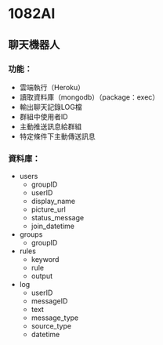 # 1082AI
## 聊天機器人
### 功能：
 - 雲端執行（Heroku）
 - 讀取資料庫（mongodb）（package：exec）
 - 輸出聊天記錄LOG檔
 - 群組中使用者ID
 - 主動推送訊息給群組
 - 特定條件下主動傳送訊息
### 資料庫：
 - users
    - groupID
    - userID
    - display_name
    - picture_url
    - status_message
    - join_datetime
 - groups
    - groupID
 - rules
    - keyword
    - rule
    - output
 - log
    - userID
    - messageID
    - text
    - message_type
    - source_type
    - datetime
